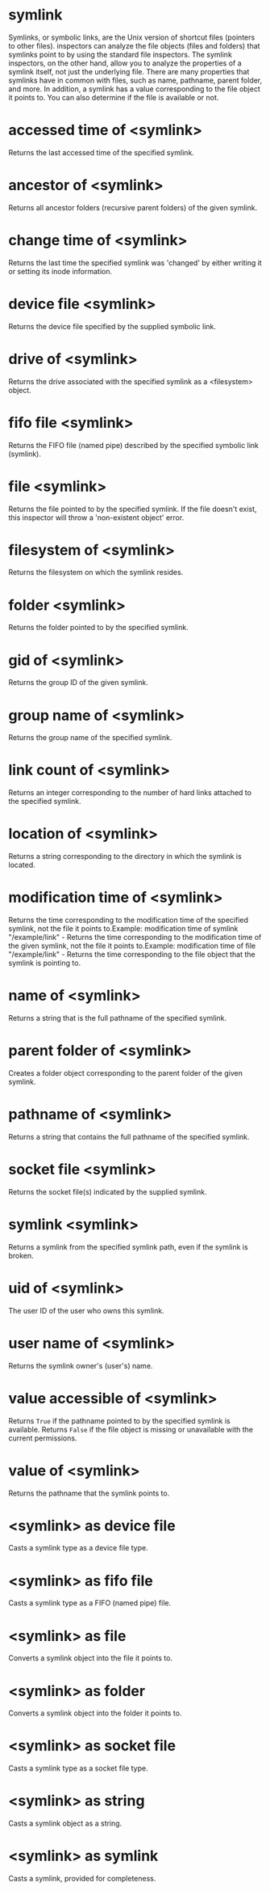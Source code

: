 # symlink

Symlinks, or symbolic links, are the Unix version of shortcut files (pointers to other files). inspectors can analyze the file objects (files and folders) that symlinks point to by using the standard file inspectors. The symlink inspectors, on the other hand, allow you to analyze the properties of a symlink itself, not just the underlying file. There are many properties that symlinks have in common with files, such as name, pathname, parent folder, and more. In addition, a symlink has a value corresponding to the file object it points to. You can also determine if the file is available or not.

# accessed time of &lt;symlink&gt;

Returns the last accessed time of the specified symlink.

# ancestor of &lt;symlink&gt;

Returns all ancestor folders (recursive parent folders) of the given symlink.

# change time of &lt;symlink&gt;

Returns the last time the specified symlink was &#39;changed&#39; by either writing it or setting its inode information.

# device file &lt;symlink&gt;

Returns the device file specified by the supplied symbolic link.

# drive of &lt;symlink&gt;

Returns the drive associated with the specified symlink as a &lt;filesystem&gt; object.

# fifo file &lt;symlink&gt;

Returns the FIFO file (named pipe) described by the specified symbolic link (symlink).

# file &lt;symlink&gt;

Returns the file pointed to by the specified symlink. If the file doesn&#39;t exist, this inspector will throw a &#39;non-existent object&#39; error.

# filesystem of &lt;symlink&gt;

Returns the filesystem on which the symlink resides.

# folder &lt;symlink&gt;

Returns the folder pointed to by the specified symlink.

# gid of &lt;symlink&gt;

Returns the group ID of the given symlink.

# group name of &lt;symlink&gt;

Returns the group name of the specified symlink.

# link count of &lt;symlink&gt;

Returns an integer corresponding to the number of hard links attached to the specified symlink.

# location of &lt;symlink&gt;

Returns a string corresponding to the directory in which the symlink is located.

# modification time of &lt;symlink&gt;

Returns the time corresponding to the modification time of the specified symlink, not the file it points to.Example: modification time of symlink &quot;/example/link&quot; - Returns the time corresponding to the modification time of the given symlink, not the file it points to.Example: modification time of file &quot;/example/link&quot; - Returns the time corresponding to the file object that the symlink is pointing to.

# name of &lt;symlink&gt;

Returns a string that is the full pathname of the specified symlink.

# parent folder of &lt;symlink&gt;

Creates a folder object corresponding to the parent folder of the given symlink.

# pathname of &lt;symlink&gt;

Returns a string that contains the full pathname of the specified symlink.

# socket file &lt;symlink&gt;

Returns the socket file(s) indicated by the supplied symlink.

# symlink &lt;symlink&gt;

Returns a symlink from the specified symlink path, even if the symlink is broken.

# uid of &lt;symlink&gt;

The user ID of the user who owns this symlink.

# user name of &lt;symlink&gt;

Returns the symlink owner&#39;s (user&#39;s) name.

# value accessible of &lt;symlink&gt;

Returns `True` if the pathname pointed to by the specified symlink is available. Returns `False` if the file object is missing or unavailable with the current permissions.

# value of &lt;symlink&gt;

Returns the pathname that the symlink points to.

# &lt;symlink&gt; as device file

Casts a symlink type as a device file type.

# &lt;symlink&gt; as fifo file

Casts a symlink type as a FIFO (named pipe) file.

# &lt;symlink&gt; as file

Converts a symlink object into the file it points to.

# &lt;symlink&gt; as folder

Converts a symlink object into the folder it points to.

# &lt;symlink&gt; as socket file

Casts a symlink type as a socket file type.

# &lt;symlink&gt; as string

Casts a symlink object as a string.

# &lt;symlink&gt; as symlink

Casts a symlink, provided for completeness.
